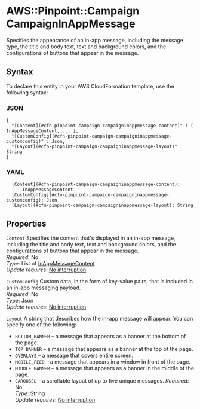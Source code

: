 # AWS::Pinpoint::Campaign CampaignInAppMessage<a name="aws-properties-pinpoint-campaign-campaigninappmessage"></a>

Specifies the appearance of an in\-app message, including the message type, the title and body text, text and background colors, and the configurations of buttons that appear in the message\.

## Syntax<a name="aws-properties-pinpoint-campaign-campaigninappmessage-syntax"></a>

To declare this entity in your AWS CloudFormation template, use the following syntax:

### JSON<a name="aws-properties-pinpoint-campaign-campaigninappmessage-syntax.json"></a>

```
{
  "[Content](#cfn-pinpoint-campaign-campaigninappmessage-content)" : [ InAppMessageContent, ... ],
  "[CustomConfig](#cfn-pinpoint-campaign-campaigninappmessage-customconfig)" : Json,
  "[Layout](#cfn-pinpoint-campaign-campaigninappmessage-layout)" : String
}
```

### YAML<a name="aws-properties-pinpoint-campaign-campaigninappmessage-syntax.yaml"></a>

```
  [Content](#cfn-pinpoint-campaign-campaigninappmessage-content): 
    - InAppMessageContent
  [CustomConfig](#cfn-pinpoint-campaign-campaigninappmessage-customconfig): Json
  [Layout](#cfn-pinpoint-campaign-campaigninappmessage-layout): String
```

## Properties<a name="aws-properties-pinpoint-campaign-campaigninappmessage-properties"></a>

`Content`  <a name="cfn-pinpoint-campaign-campaigninappmessage-content"></a>
Specifies the content that's displayed in an in\-app message, including the title and body text, text and background colors, and the configurations of buttons that appear in the message\.  
*Required*: No  
*Type*: List of [InAppMessageContent](aws-properties-pinpoint-campaign-inappmessagecontent.md)  
*Update requires*: [No interruption](https://docs.aws.amazon.com/AWSCloudFormation/latest/UserGuide/using-cfn-updating-stacks-update-behaviors.html#update-no-interrupt)

`CustomConfig`  <a name="cfn-pinpoint-campaign-campaigninappmessage-customconfig"></a>
Custom data, in the form of key\-value pairs, that is included in an in\-app messaging payload\.  
*Required*: No  
*Type*: Json  
*Update requires*: [No interruption](https://docs.aws.amazon.com/AWSCloudFormation/latest/UserGuide/using-cfn-updating-stacks-update-behaviors.html#update-no-interrupt)

`Layout`  <a name="cfn-pinpoint-campaign-campaigninappmessage-layout"></a>
A string that describes how the in\-app message will appear\. You can specify one of the following:  
+ `BOTTOM_BANNER` – a message that appears as a banner at the bottom of the page\.
+ `TOP_BANNER` – a message that appears as a banner at the top of the page\.
+ `OVERLAYS` – a message that covers entire screen\.
+ `MOBILE_FEED` – a message that appears in a window in front of the page\.
+ `MIDDLE_BANNER` – a message that appears as a banner in the middle of the page\.
+ `CAROUSEL` – a scrollable layout of up to five unique messages\.
*Required*: No  
*Type*: String  
*Update requires*: [No interruption](https://docs.aws.amazon.com/AWSCloudFormation/latest/UserGuide/using-cfn-updating-stacks-update-behaviors.html#update-no-interrupt)